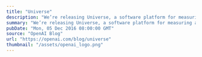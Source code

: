```yaml
---
title: "Universe"
description: "We’re releasing Universe, a software platform for measuring and training an AI’s general intelligence across the world’s supply of games, websites and other applications."
summary: "We’re releasing Universe, a software platform for measuring and training an AI’s general intelligence across the world’s supply of games, websites and other applications."
pubDate: "Mon, 05 Dec 2016 08:00:00 GMT"
source: "OpenAI Blog"
url: "https://openai.com/blog/universe"
thumbnail: "/assets/openai_logo.png"
---
```


